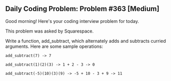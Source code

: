 ## Daily Coding Problem: Problem #363 [Medium]

Good morning! Here's your coding interview problem for today.

This problem was asked by Squarespace.

Write a function, add_subtract, which alternately adds and subtracts curried arguments. Here are some sample operations:

```
add_subtract(7) -> 7

add_subtract(1)(2)(3) -> 1 + 2 - 3 -> 0

add_subtract(-5)(10)(3)(9) -> -5 + 10 - 3 + 9 -> 11
```
